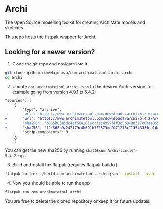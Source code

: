 # Archi

The Open Source modelling toolkit for creating ArchiMate models and sketches.

This repo hosts the flatpak wrapper for [Archi](https://www.archimatetool.com/).

## Looking for a newer version?

1) Clone the git repo and navigate into it

```bash
git clone github.com/Majoneza/com.archimatetool.archi archi
cd archi
```

2) Update `com.archimatetool.archi.json` to the desired Archi version, for example going from version 4.9.1 to 5.4.2:

```diff
"sources": [
    {
        "type": "archive",
-       "url": "https://www.archimatetool.com/downloads/archi/5.2.0/Archi-Linux64-5.2.0.tgz",
+       "url": "https://www.archimatetool.com/downloads/archi/5.4.2/Archi-Linux64-5.4.2.tgz",
-       "sha256": "b865b85a5dc4ef5642816ccf1e4997bff3e5b9e80317c0bae05510ec2e7f4830",
+       "sha256": "19c568b9a242f79e4b691b702573ad9271278c713543335ea164aa00f17dcc61",
        "strip-components": 0
    },
    {
```

You can get the new sha256 by running `sha256sum Archi-Linux64-5.4.2.tgz`.

3) Build and install the flatpak (requires flatpak-builder)

```bash
flatpak-builder ./build com.archimatetool.archi.json --install --user
```

4) Now you should be able to run the app

```bash
flatpak run com.archimatetool.archi
```

You are free to delete the cloned repository or keep it for future updates.
